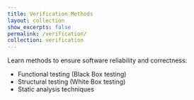 ```yaml
---
title: Verification Methods
layout: collection
show_excerpts: false
permalink: /verification/
collection: verification
---
```


Learn methods to ensure software reliability and correctness:  
- Functional testing (Black Box testing)  
- Structural testing (White Box testing)  
- Static analysis techniques  